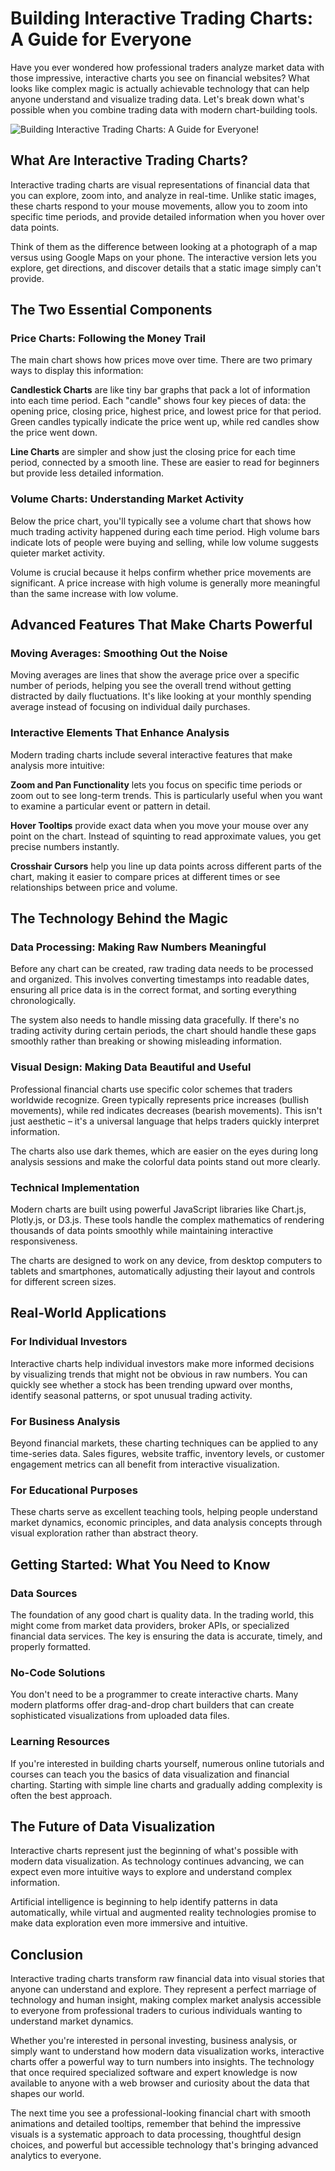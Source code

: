 # Building Interactive Trading Charts: A Guide for Everyone

Have you ever wondered how professional traders analyze market data with those impressive, interactive charts you see on financial websites? What looks like complex magic is actually achievable technology that can help anyone understand and visualize trading data. Let's break down what's possible when you combine trading data with modern chart-building tools.

![Building Interactive Trading Charts: A Guide for Everyone!](/docs/Automation/images/BuildingInteractiveTradingCharts.png "Building Interactive Trading Charts: A Guide for Everyone")

## What Are Interactive Trading Charts?

Interactive trading charts are visual representations of financial data that you can explore, zoom into, and analyze in real-time. Unlike static images, these charts respond to your mouse movements, allow you to zoom into specific time periods, and provide detailed information when you hover over data points.

Think of them as the difference between looking at a photograph of a map versus using Google Maps on your phone. The interactive version lets you explore, get directions, and discover details that a static image simply can't provide.

## The Two Essential Components

### Price Charts: Following the Money Trail

The main chart shows how prices move over time. There are two primary ways to display this information:

**Candlestick Charts** are like tiny bar graphs that pack a lot of information into each time period. Each "candle" shows four key pieces of data: the opening price, closing price, highest price, and lowest price for that period. Green candles typically indicate the price went up, while red candles show the price went down.

**Line Charts** are simpler and show just the closing price for each time period, connected by a smooth line. These are easier to read for beginners but provide less detailed information.

### Volume Charts: Understanding Market Activity

Below the price chart, you'll typically see a volume chart that shows how much trading activity happened during each time period. High volume bars indicate lots of people were buying and selling, while low volume suggests quieter market activity.

Volume is crucial because it helps confirm whether price movements are significant. A price increase with high volume is generally more meaningful than the same increase with low volume.

## Advanced Features That Make Charts Powerful

### Moving Averages: Smoothing Out the Noise

Moving averages are lines that show the average price over a specific number of periods, helping you see the overall trend without getting distracted by daily fluctuations. It's like looking at your monthly spending average instead of focusing on individual daily purchases.

### Interactive Elements That Enhance Analysis

Modern trading charts include several interactive features that make analysis more intuitive:

**Zoom and Pan Functionality** lets you focus on specific time periods or zoom out to see long-term trends. This is particularly useful when you want to examine a particular event or pattern in detail.

**Hover Tooltips** provide exact data when you move your mouse over any point on the chart. Instead of squinting to read approximate values, you get precise numbers instantly.

**Crosshair Cursors** help you line up data points across different parts of the chart, making it easier to compare prices at different times or see relationships between price and volume.

## The Technology Behind the Magic

### Data Processing: Making Raw Numbers Meaningful

Before any chart can be created, raw trading data needs to be processed and organized. This involves converting timestamps into readable dates, ensuring all price data is in the correct format, and sorting everything chronologically.

The system also needs to handle missing data gracefully. If there's no trading activity during certain periods, the chart should handle these gaps smoothly rather than breaking or showing misleading information.

### Visual Design: Making Data Beautiful and Useful

Professional financial charts use specific color schemes that traders worldwide recognize. Green typically represents price increases (bullish movements), while red indicates decreases (bearish movements). This isn't just aesthetic – it's a universal language that helps traders quickly interpret information.

The charts also use dark themes, which are easier on the eyes during long analysis sessions and make the colorful data points stand out more clearly.

### Technical Implementation

Modern charts are built using powerful JavaScript libraries like Chart.js, Plotly.js, or D3.js. These tools handle the complex mathematics of rendering thousands of data points smoothly while maintaining interactive responsiveness.

The charts are designed to work on any device, from desktop computers to tablets and smartphones, automatically adjusting their layout and controls for different screen sizes.

## Real-World Applications

### For Individual Investors

Interactive charts help individual investors make more informed decisions by visualizing trends that might not be obvious in raw numbers. You can quickly see whether a stock has been trending upward over months, identify seasonal patterns, or spot unusual trading activity.

### For Business Analysis

Beyond financial markets, these charting techniques can be applied to any time-series data. Sales figures, website traffic, inventory levels, or customer engagement metrics can all benefit from interactive visualization.

### For Educational Purposes

These charts serve as excellent teaching tools, helping people understand market dynamics, economic principles, and data analysis concepts through visual exploration rather than abstract theory.

## Getting Started: What You Need to Know

### Data Sources

The foundation of any good chart is quality data. In the trading world, this might come from market data providers, broker APIs, or specialized financial data services. The key is ensuring the data is accurate, timely, and properly formatted.

### No-Code Solutions

You don't need to be a programmer to create interactive charts. Many modern platforms offer drag-and-drop chart builders that can create sophisticated visualizations from uploaded data files.

### Learning Resources

If you're interested in building charts yourself, numerous online tutorials and courses can teach you the basics of data visualization and financial charting. Starting with simple line charts and gradually adding complexity is often the best approach.

## The Future of Data Visualization

Interactive charts represent just the beginning of what's possible with modern data visualization. As technology continues advancing, we can expect even more intuitive ways to explore and understand complex information.

Artificial intelligence is beginning to help identify patterns in data automatically, while virtual and augmented reality technologies promise to make data exploration even more immersive and intuitive.

## Conclusion

Interactive trading charts transform raw financial data into visual stories that anyone can understand and explore. They represent a perfect marriage of technology and human insight, making complex market analysis accessible to everyone from professional traders to curious individuals wanting to understand market dynamics.

Whether you're interested in personal investing, business analysis, or simply want to understand how modern data visualization works, interactive charts offer a powerful way to turn numbers into insights. The technology that once required specialized software and expert knowledge is now available to anyone with a web browser and curiosity about the data that shapes our world.

The next time you see a professional-looking financial chart with smooth animations and detailed tooltips, remember that behind the impressive visuals is a systematic approach to data processing, thoughtful design choices, and powerful but accessible technology that's bringing advanced analytics to everyone.